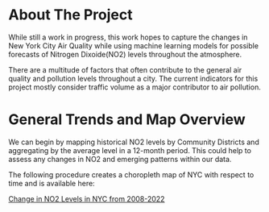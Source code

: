 # About The Project 

While still a work in progress, this work hopes to capture the changes in
New York City Air Quality while using machine learning models for possible forecasts
of Nitrogen Dixoide(NO2) levels throughout the atmosphere.

There are a multitude of factors that often contribute to the general air quality and pollution levels 
throughout a city. The current indicators for this project mostly consider traffic volume as a major 
contributor to air pollution. 

# General Trends and Map Overview 

We can begin by mapping historical NO2 levels by Community Districts and aggregating by the average level
in a 12-month period. This could help to assess any changes in NO2 and emerging patterns within our data.

The following procedure creates a choropleth map of NYC with respect to time and is available here:

[Change in NO2 Levels in NYC from 2008-2022]([https://www.donnolis.com](https://www.google.com/url?q=https%3A%2F%2Fhalaway.github.io%2Fnyc-air-quality-analysis%2F&sa=D&sntz=1&usg=AOvVaw2eKA0DhytKNem96T3UQtne)https://www.google.com/url?q=https%3A%2F%2Fhalaway.github.io%2Fnyc-air-quality-analysis%2F&sa=D&sntz=1&usg=AOvVaw2eKA0DhytKNem96T3UQtne)



